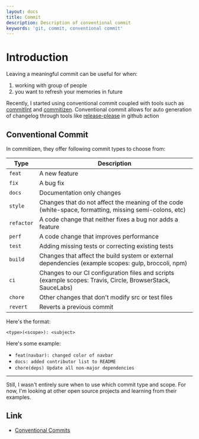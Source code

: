 ```yaml
---
layout: docs
title: Commit
description: Description of conventional commit
keywords: 'git, commit, conventional commit'
---
```


# Introduction 
Leaving a meaningful commit can be useful for when:

1. working with group of people 
2. you want to refresh your memories in future

Recently, I started using conventional commit coupled with tools such as [commitlint](https://commitlint.js.org/#/) and [commitizen](https://github.com/commitizen/cz-cli). Conventional commit allows for auto generation of changelog through tools like [release-please](https://github.com/googleapis/release-please) in github action

## Conventional Commit
In commitizen, they offer following commit types to choose from:

| Type | Description |
|--------|---------------|
| `feat` | A new feature |
| `fix` | A bug fix |
| `docs` | Documentation only changes |
| `style` | Changes that do not affect the meaning of the code (white-space, formatting, missing semi-colons, etc) |
| `refactor` | A code change that neither fixes a bug nor adds a feature |
| `perf` | A code change that improves performance |
| `test` | Adding missing tests or correcting existing tests|
| `build` | Changes that affect the build system or external dependencies (example scopes: gulp, broccoli, npm) |
| `ci` | Changes to our CI configuration files and scripts (example scopes: Travis, Circle, BrowserStack, SauceLabs) |
| `chore` | Other changes that don't modify src or test files |
| `revert` | Reverts a previous commit |

Here's the format:

`<type>(<scope>): <subject>`

Here's some example:
- `feat(navbar): changed color of navbar`
- `docs: added contributor list to README`
- `chore(deps) Update all non-major dependencies`

---

Still, I wasn't entirely sure when to use which commit type and scope. For now, I'm looking at other open source projects and learning from their examples.

## Link
- [Conventional Commits](https://www.conventionalcommits.org/en/v1.0.0/)